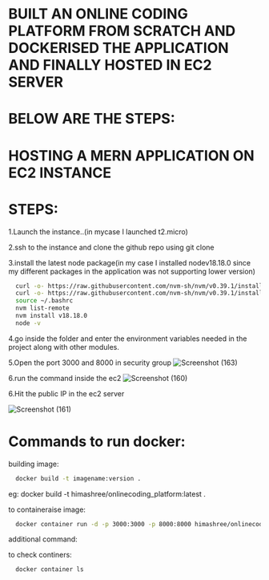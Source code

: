 # BUILT AN ONLINE CODING PLATFORM FROM SCRATCH AND DOCKERISED THE APPLICATION AND FINALLY HOSTED IN EC2 SERVER

# BELOW ARE THE STEPS:



# HOSTING A MERN APPLICATION ON EC2 INSTANCE

# STEPS:

1.Launch the instance..(in mycase I launched t2.micro)

2.ssh to the instance and clone the github repo using git clone

3.install the latest node package(in my case I installed nodev18.18.0 since my different packages in the application was not supporting lower version)

```bash
  curl -o- https://raw.githubusercontent.com/nvm-sh/nvm/v0.39.1/install.sh
  curl -o- https://raw.githubusercontent.com/nvm-sh/nvm/v0.39.1/install.sh | bash
  source ~/.bashrc
  nvm list-remote
  nvm install v18.18.0
  node -v
```

4.go inside the folder and enter the environment variables needed in the project along with other modules.

5.Open the port 3000 and 8000 in security group
![Screenshot (163)](https://github.com/HIMA10SHREE/Coding-platform/assets/52618743/ea90e87e-c228-4d44-bb38-e279543f505d)


6.run the command inside the ec2
![Screenshot (160)](https://github.com/HIMA10SHREE/Coding-platform/assets/52618743/2ab4133f-d2e4-433b-ba33-cb8826600b5d)

6.Hit the public IP in the ec2 server

![Screenshot (161)](https://github.com/HIMA10SHREE/Coding-platform/assets/52618743/8f8add3c-fc23-485e-a780-1fa1f51d16bc)



# Commands to run docker:

building image:
```bash
  docker build -t imagename:version .
  ```

  eg: docker build -t himashree/onlinecoding_platform:latest .

to containeraise image:

```bash
  docker container run -d -p 3000:3000 -p 8000:8000 himashree/onlinecoding_platform:latest
```
additional command:

to check continers:
```bash
  docker container ls
```

